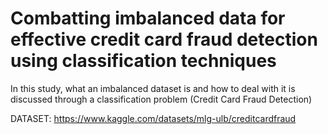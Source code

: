 # Combatting imbalanced data for effective credit card fraud detection using classification techniques

In this study, what an imbalanced dataset is and how to deal with it is discussed through a classification problem (Credit Card Fraud Detection)

DATASET:
https://www.kaggle.com/datasets/mlg-ulb/creditcardfraud

